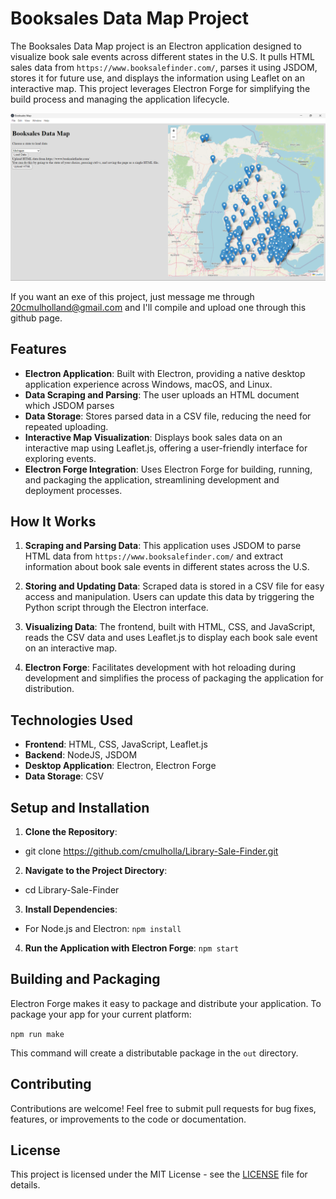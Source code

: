# Booksales Data Map Project

The Booksales Data Map project is an Electron application designed to visualize book sale events across different states in the U.S. It pulls HTML sales data from `https://www.booksalefinder.com/`, parses it using JSDOM, stores it for future use, and displays the information using Leaflet on an interactive map. This project leverages Electron Forge for simplifying the build process and managing the application lifecycle.

![Example of all Michigan book sales shown in app](./example.png)

If you want an exe of this project, just message me through 20cmulholland@gmail.com and I'll compile and upload one through this github page.

## Features

- **Electron Application**: Built with Electron, providing a native desktop application experience across Windows, macOS, and Linux.
- **Data Scraping and Parsing**: The user uploads an HTML document which JSDOM parses
- **Data Storage**: Stores parsed data in a CSV file, reducing the need for repeated uploading.
- **Interactive Map Visualization**: Displays book sales data on an interactive map using Leaflet.js, offering a user-friendly interface for exploring events.
- **Electron Forge Integration**: Uses Electron Forge for building, running, and packaging the application, streamlining development and deployment processes.

## How It Works

1. **Scraping and Parsing Data**: This application uses JSDOM to parse HTML data from `https://www.booksalefinder.com/` and extract information about book sale events in different states across the U.S.

2. **Storing and Updating Data**: Scraped data is stored in a CSV file for easy access and manipulation. Users can update this data by triggering the Python script through the Electron interface.

3. **Visualizing Data**: The frontend, built with HTML, CSS, and JavaScript, reads the CSV data and uses Leaflet.js to display each book sale event on an interactive map.

4. **Electron Forge**: Facilitates development with hot reloading during development and simplifies the process of packaging the application for distribution.

## Technologies Used

- **Frontend**: HTML, CSS, JavaScript, Leaflet.js
- **Backend**: NodeJS, JSDOM
- **Desktop Application**: Electron, Electron Forge
- **Data Storage**: CSV

## Setup and Installation

1. **Clone the Repository**:
  - git clone https://github.com/cmulholla/Library-Sale-Finder.git

2. **Navigate to the Project Directory**:
  - cd Library-Sale-Finder
3. **Install Dependencies**:
  - For Node.js and Electron:
  ```npm install```
4. **Run the Application with Electron Forge**:
```npm start```
  
## Building and Packaging

Electron Forge makes it easy to package and distribute your application. To package your app for your current platform:

```npm run make```

This command will create a distributable package in the `out` directory.

## Contributing

Contributions are welcome! Feel free to submit pull requests for bug fixes, features, or improvements to the code or documentation.

## License

This project is licensed under the MIT License - see the [LICENSE](LICENSE) file for details.


